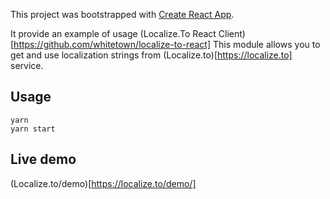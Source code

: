 This project was bootstrapped with [Create React App](https://github.com/facebook/create-react-app).

It provide an example of usage (Localize.To React Client)[https://github.com/whitetown/localize-to-react]
This module allows you to get and use localization strings from (Localize.to)[https://localize.to] service.

## Usage

```shell
yarn
yarn start
```

## Live demo

(Localize.to/demo)[https://localize.to/demo/]

